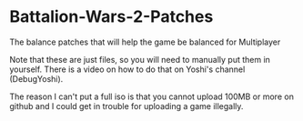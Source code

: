 # Battalion-Wars-2-Patches
The balance patches that will help the game be balanced for Multiplayer

Note that these are just files, so you will need to manually put them in yourself.  There is a video on how to do that on Yoshi's channel (DebugYoshi).

The reason I can't put a full iso is that you cannot upload 100MB or more on github and I could get in trouble for uploading a game illegally.
